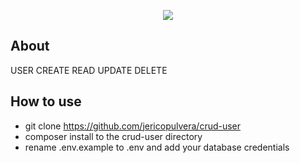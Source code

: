 <p align="center"><img src="https://jericopulvera.com/assets/git/eco-logo.png"></p>

## About

USER CREATE READ UPDATE DELETE

## How to use

- git clone https://github.com/jericopulvera/crud-user
- composer install to the crud-user directory
- rename .env.example to .env and add your database credentials
